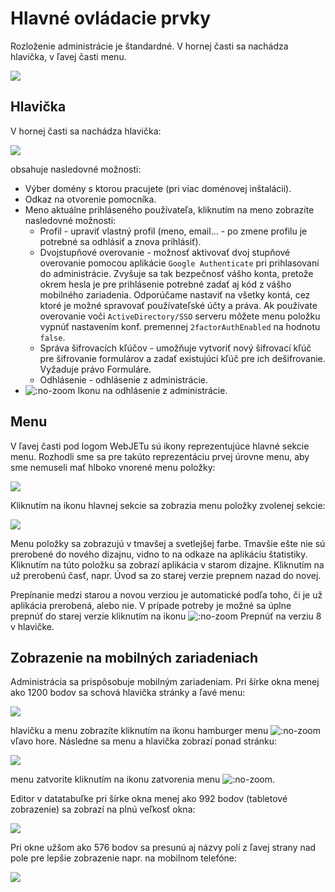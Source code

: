 # Hlavné ovládacie prvky

Rozloženie administrácie je štandardné. V hornej časti sa nachádza hlavička, v ľavej časti menu.

![](welcome.png)

## Hlavička

V hornej časti sa nachádza hlavička:

![](header.png)

obsahuje nasledovné možnosti:

- Výber domény s ktorou pracujete (pri viac doménovej inštalácii).
- Odkaz na otvorenie pomocníka.
- Meno aktuálne prihláseného používateľa, kliknutím na meno zobrazíte nasledovné možnosti:
  - Profil - upraviť vlastný profil (meno, email... - po zmene profilu je potrebné sa odhlásiť a znova prihlásiť).
  - Dvojstupňové overovanie - možnosť aktivovať dvoj stupňové overovanie pomocou aplikácie ```Google Authenticate``` pri prihlasovaní do administrácie. Zvyšuje sa tak bezpečnosť vášho konta, pretože okrem hesla je pre prihlásenie potrebné zadať aj kód z vášho mobilného zariadenia. Odporúčame nastaviť na všetky kontá, cez ktoré je možné spravovať používateľské účty a práva. Ak používate overovanie voči `ActiveDirectory/SSO` serveru môžete menu položku vypnúť nastavením konf. premennej `2factorAuthEnabled` na hodnotu `false`.
  - Správa šifrovacích kľúčov - umožňuje vytvoriť nový šifrovací kľúč pre šifrovanie formulárov a zadať existujúci kľúč pre ich dešifrovanie. Vyžaduje právo Formuláre.
  - Odhlásenie - odhlásenie z administrácie.
- ![](icon-logoff.png ":no-zoom") Ikonu na odhlásenie z administrácie.

## Menu

V ľavej časti pod logom WebJETu sú ikony reprezentujúce hlavné sekcie menu. Rozhodli sme sa pre takúto reprezentáciu prvej úrovne menu, aby sme nemuseli mať hlboko vnorené menu položky:

![](menu-main-sections.png)

Kliknutím na ikonu hlavnej sekcie sa zobrazia menu položky zvolenej sekcie:

![](menu-items.png)

Menu položky sa zobrazujú v tmavšej a svetlejšej farbe. Tmavšie ešte nie sú prerobené do nového dizajnu, vidno to na odkaze na aplikáciu štatistiky. Kliknutím na túto položku sa zobrazí aplikácia v starom dizajne. Kliknutím na už prerobenú časť, napr. Úvod sa zo starej verzie prepnem nazad do novej.

Prepínanie medzi starou a novou verziou je automatické podľa toho, či je už aplikácia prerobená, alebo nie. V prípade potreby je možné sa úplne prepnúť do starej verzie kliknutím na ikonu ![](icon-switch8.png ":no-zoom") Prepnúť na verziu 8 v hlavičke.

## Zobrazenie na mobilných zariadeniach

Administrácia sa prispôsobuje mobilným zariadeniam. Pri šírke okna menej ako 1200 bodov sa schová hlavička stránky a ľavé menu:

![](welcome-tablet.png)

hlavičku a menu zobrazíte kliknutím na ikonu hamburger menu ![](icon-hamburger.png ":no-zoom") vľavo hore. Následne sa menu a hlavička zobrazí ponad stránku:

![](welcome-tablet-showmenu.png)

menu zatvoríte kliknutím na ikonu zatvorenia menu ![](icon-hamburger-show.png ":no-zoom").

Editor v datatabuľke pri šírke okna menej ako 992 bodov (tabletové zobrazenie) sa zobrazí na plnú veľkosť okna:

![](editor-tablet.png)

Pri okne užšom ako 576 bodov sa presunú aj názvy polí z ľavej strany nad pole pre lepšie zobrazenie napr. na mobilnom telefóne:

![](editor-phone.png)